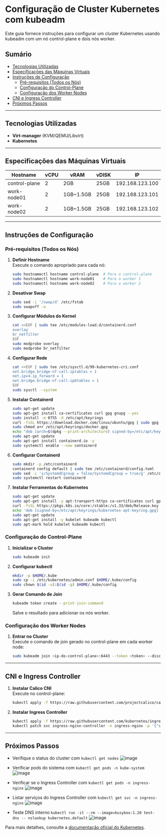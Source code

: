 # Configuração de Cluster Kubernetes com kubeadm

Este guia fornece instruções para configurar um cluster Kubernetes usando kubeadm com um nó control-plane e dois nós worker.

## Sumário
- [Tecnologias Utilizadas](#tecnologias-utilizadas)
- [Especificações das Máquinas Virtuais](#especificações-das-máquinas-virtuais)
- [Instruções de Configuração](#instruções-de-configuração)
  - [Pré-requisitos (Todos os Nós)](#pré-requisitos-todos-os-nós)
  - [Configuração do Control-Plane](#configuração-do-control-plane)
  - [Configuração dos Worker Nodes](#configuração-dos-worker-nodes)
- [CNI e Ingress Controller](#cni-e-ingress-controller)
- [Próximos Passos](#próximos-passos)

---
## Tecnologias Utilizadas
- **Virt-manager** (KVM/QEMU/Libvirt)
- **Kubernetes**
---
## Especificações das Máquinas Virtuais


| Hostname      | vCPU | vRAM      | vDISK | IP              |
|---------------|------|-----------|-------|-----------------|
| control-plane | 2    | 2GB       | 25GB  | 192.168.123.100 |
| work-node01   | 2    | 1GB~1.5GB | 25GB  | 192.168.123.101 |
| work-node02   | 2    | 1GB~1.5GB | 25GB  | 192.168.123.102 |
---
## Instruções de Configuração

### Pré-requisitos (Todos os Nós)

1. **Definir Hostname**  
   Execute o comando apropriado para cada nó:  
   ```bash
   sudo hostnamectl hostname control-plane  # Para o control-plane
   sudo hostnamectl hostname work-node01    # Para o worker 1
   sudo hostnamectl hostname work-node02    # Para o worker 2
   ```

2. **Desativar Swap**  
   ```bash
   sudo sed -i '/swap/d' /etc/fstab
   sudo swapoff -a
   ```

3. **Configurar Módulos do Kernel**  
   ```bash
   cat <<EOF | sudo tee /etc/modules-load.d/containerd.conf
   overlay
   br_netfilter
   EOF
   sudo modprobe overlay
   sudo modprobe br_netfilter
   ```

4. **Configurar Rede**  
   ```bash
   cat <<EOF | sudo tee /etc/sysctl.d/99-kubernetes-cri.conf
   net.bridge.bridge-nf-call-iptables = 1
   net.ipv4.ip_forward = 1
   net.bridge.bridge-nf-call-ip6tables = 1
   EOF
   sudo sysctl --system
   ```

5. **Instalar Containerd**  
   ```bash
   sudo apt-get update
   sudo apt-get install ca-certificates curl gpg gnupg --yes
   sudo install -m 0755 -d /etc/apt/keyrings
   curl -fsSL https://download.docker.com/linux/ubuntu/gpg | sudo gpg --dearmor -o /etc/apt/keyrings/docker.gpg
   sudo chmod a+r /etc/apt/keyrings/docker.gpg
   echo "deb [arch=$(dpkg --print-architecture) signed-by=/etc/apt/keyrings/docker.gpg] https://download.docker.com/linux/ubuntu $(. /etc/os-release && echo "$VERSION_CODENAME") stable" | sudo tee /etc/apt/sources.list.d/docker.list > /dev/null
   sudo apt-get update
   sudo apt-get install containerd.io -y
   sudo systemctl enable --now containerd
   ```

6. **Configurar Containerd**  
   ```bash
   sudo mkdir -p /etc/containerd
   containerd config default | sudo tee /etc/containerd/config.toml
   sudo sed -i 's/SystemdCgroup = false/SystemdCgroup = true/g' /etc/containerd/config.toml
   sudo systemctl restart containerd
   ```

7. **Instalar Ferramentas do Kubernetes**  
   ```bash
   sudo apt-get update
   sudo apt-get install -y apt-transport-https ca-certificates curl gpg gnupg
   curl -fsSL https://pkgs.k8s.io/core:/stable:/v1.33/deb/Release.key | sudo gpg --dearmor -o /etc/apt/keyrings/kubernetes-apt-keyring.gpg
   echo 'deb [signed-by=/etc/apt/keyrings/kubernetes-apt-keyring.gpg] https://pkgs.k8s.io/core:/stable:/v1.33/deb/ /' | sudo tee /etc/apt/sources.list.d/kubernetes.list
   sudo apt-get update
   sudo apt-get install -y kubelet kubeadm kubectl
   sudo apt-mark hold kubelet kubeadm kubectl
   ```

### Configuração do Control-Plane

1. **Inicializar o Cluster**  
   ```bash
   sudo kubeadm init
   ```

2. **Configurar kubectl**  
   ```bash
   mkdir -p $HOME/.kube
   sudo cp -i /etc/kubernetes/admin.conf $HOME/.kube/config
   sudo chown $(id -u):$(id -g) $HOME/.kube/config
   ```

3. **Gerar Comando de Join**  
   ```bash
   kubeadm token create --print-join-command
   ```
   Salve o resultado para adicionar os nós worker.

### Configuração dos Worker Nodes

1. **Entrar no Cluster**  
   Execute o comando de join gerado no control-plane em cada worker node:  
   ```bash
   sudo kubeadm join <ip-do-control-plane>:6443 --token <token> --discovery-token-ca-cert-hash <hash>
   ```
---
## CNI e Ingress Controller

1. **Instalar Calico CNI**  
   Execute no control-plane:  
   ```bash
   kubectl apply -f https://raw.githubusercontent.com/projectcalico/calico/v3.26.0/manifests/calico.yaml
   ```

2. **Instalar Ingress Controller**  
   ```bash
   kubectl apply -f https://raw.githubusercontent.com/kubernetes/ingress-nginx/main/deploy/static/provider/baremetal/deploy.yaml
   kubectl patch svc ingress-nginx-controller -n ingress-nginx -p '{"spec": {"type": "NodePort"}}'
   ```
---
## Próximos Passos
- Verifique o status do cluster com `kubectl get nodes`
![image](https://github.com/user-attachments/assets/50401d7d-94e6-40c8-b485-576388ce3423)

- Verificar pods do sistema com `kubectl get pods -n kube-system`
![image](https://github.com/user-attachments/assets/39d4da27-a07e-4128-b429-c7170eaf8a0d)

- Verificar se o Ingress Controller com `kubectl get pods -n ingress-nginx`
![image](https://github.com/user-attachments/assets/551c2245-1844-4fab-b8d4-c749dfa8dc0f)

- Listar serviços do Ingress Controller com `kubectl get svc -n ingress-nginx`
![image](https://github.com/user-attachments/assets/38c988b6-4594-40a1-8e4e-cebe2b8a53fc)

- Teste DNS interno `kubectl run -it --rm --image=busybox:1.28 test-dns -- nslookup kubernetes.default`
![image](https://github.com/user-attachments/assets/215e0137-8cec-4da8-b499-da6e7c2fdef3)




Para mais detalhes, consulte a [documentação oficial do Kubernetes](https://kubernetes.io/docs/setup/).
``` 
